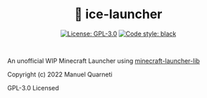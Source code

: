 <h1 align="center">🧊 ice-launcher</h1>

<p align="center">
<a href="https://github.com/mq1/ice-launcher/blob/main/LICENSE"><img alt="License: GPL-3.0" src="https://img.shields.io/github/license/mq1/ice-launcher"></a>
<a href="https://github.com/psf/black"><img alt="Code style: black" src="https://img.shields.io/badge/code%20style-black-000000.svg"></a>
</p>
<br>

An unofficial WIP Minecraft Launcher using [minecraft-launcher-lib](https://gitlab.com/JakobDev/minecraft-launcher-lib)

Copyright (c) 2022 Manuel Quarneti

GPL-3.0 Licensed
